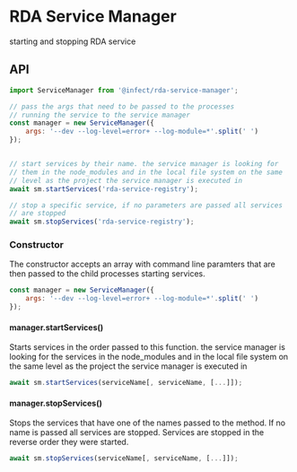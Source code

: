 # RDA Service Manager

starting and stopping RDA service


## API


```javascript
import ServiceManager from '@infect/rda-service-manager';

// pass the args that need to be passed to the processes
// running the service to the service manager
const manager = new ServiceManager({
    args: '--dev --log-level=error+ --log-module=*'.split(' ')
});


// start services by their name. the service manager is looking for 
// them in the node_modules and in the local file system on the same
// level as the project the service manager is executed in
await sm.startServices('rda-service-registry');

// stop a specific service, if no parameters are passed all services
// are stopped
await sm.stopServices('rda-service-registry');
```

### Constructor

The constructor accepts an array with command line paramters that 
are then passed to the child processes starting services.

```javascript
const manager = new ServiceManager({
    args: '--dev --log-level=error+ --log-module=*'.split(' ')
});
```


#### manager.startServices()

Starts services in the order passed to this function. the service 
manager is looking for the services in the node_modules and in the 
local file system on the same level as the project the service manager 
is executed in

```javascript
await sm.startServices(serviceName[, serviceName, [...]]);
```


#### manager.stopServices()

Stops the services that have one of the names passed to the method. 
If no name is passed all services are stopped. Services are stopped
in the reverse order they were started. 

```javascript
await sm.stopServices(serviceName[, serviceName, [...]]);
```
